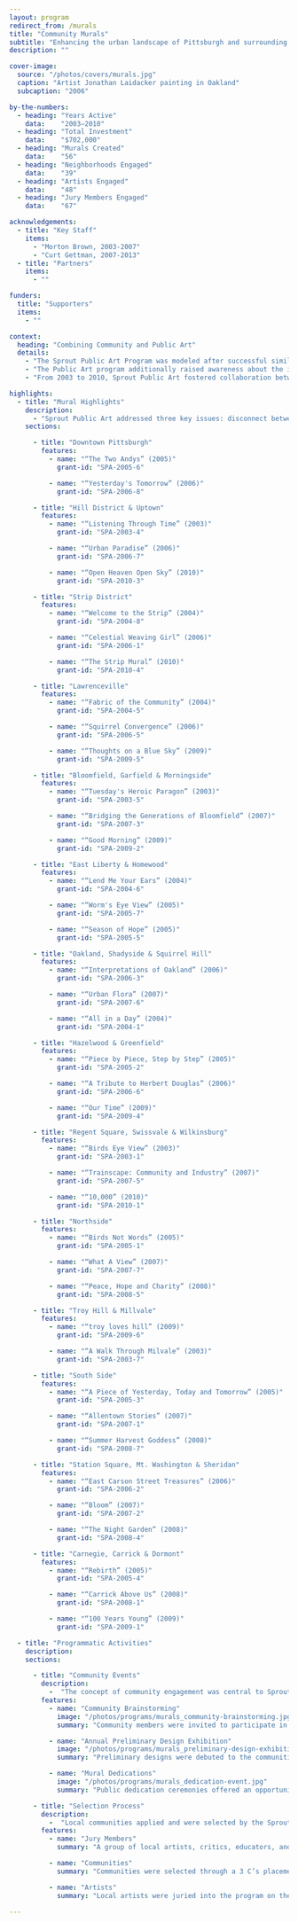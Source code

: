 ```yaml
---
layout: program
redirect_from: /murals
title: "Community Murals"
subtitle: "Enhancing the urban landscape of Pittsburgh and surrounding communities of Allegheny County."
description: ""

cover-image:
  source: "/photos/covers/murals.jpg"
  caption: "Artist Jonathan Laidacker painting in Oakland"
  subcaption: "2006"

by-the-numbers:
  - heading: "Years Active"
    data:    "2003–2010"
  - heading: "Total Investment"
    data:    "$702,000"
  - heading: "Murals Created"
    data:    "56"
  - heading: "Neighborhoods Engaged"
    data:    "39"
  - heading: "Artists Engaged"
    data:    "48"
  - heading: "Jury Members Engaged"
    data:    "67"

acknowledgements:
  - title: "Key Staff"
    items:
      - "Morton Brown, 2003-2007"
      - "Curt Gettman, 2007-2013"
  - title: "Partners"
    items:
      - ""

funders:
  title: "Supporters"
  items:
    - ""

context:
  heading: "Combining Community and Public Art"
  details:
    - "The Sprout Public Art Program was modeled after successful similar efforts in Philadelphia and other cities across the country. Sprout Public Art improved the image of a region synonymous with the aging Rust Belt and enhanced the visual landscape of neighborhoods in Pittsburgh and the surrounding communities of Allegheny County by creating high quality public art."
    - "The Public Art program additionally raised awareness about the important role that local artists can have in shaping communities, encouraging dialogue between communities and artists while contributing to neighborhood development."
    - "From 2003 to 2010, Sprout Public Art fostered collaboration between artists and neighborhood community groups. During this time, Sprout Public Art worked with nearly 100 community groups and dozens of local artists to develop more than 55 enduring works of public art. The program’s collaborative dialogue and design process excelled at considering the people of the community, their history, and their vision for the future. "

highlights:
  - title: "Mural Highlights"
    description:
      - "Sprout Public Art addressed three key issues: disconnect between visual culture and day-to-day life, level of leadership and personal investment in the region’s neighborhoods, and the need to support the ideas and creativity of people living in the Pittsburgh region."
    sections:

      - title: "Downtown Pittsburgh"
        features:
          - name: "“The Two Andys” (2005)"
            grant-id: "SPA-2005-6"

          - name: "“Yesterday's Tomorrow” (2006)"
            grant-id: "SPA-2006-8"

      - title: "Hill District & Uptown"
        features:
          - name: "“Listening Through Time” (2003)"
            grant-id: "SPA-2003-4"

          - name: "“Urban Paradise” (2006)"
            grant-id: "SPA-2006-7"

          - name: "“Open Heaven Open Sky” (2010)"
            grant-id: "SPA-2010-3"

      - title: "Strip District"
        features:
          - name: "“Welcome to the Strip” (2004)"
            grant-id: "SPA-2004-8"

          - name: "“Celestial Weaving Girl” (2006)"
            grant-id: "SPA-2006-1"

          - name: "“The Strip Mural” (2010)"
            grant-id: "SPA-2010-4"

      - title: "Lawrenceville"
        features:
          - name: "“Fabric of the Community” (2004)"
            grant-id: "SPA-2004-5"

          - name: "“Squirrel Convergence” (2006)"
            grant-id: "SPA-2006-5"

          - name: "“Thoughts on a Blue Sky” (2009)"
            grant-id: "SPA-2009-5"

      - title: "Bloomfield, Garfield & Morningside"
        features:
          - name: "“Tuesday's Heroic Paragon” (2003)"
            grant-id: "SPA-2003-5"

          - name: "“Bridging the Generations of Bloomfield” (2007)"
            grant-id: "SPA-2007-3"

          - name: "“Good Morning” (2009)"
            grant-id: "SPA-2009-2"

      - title: "East Liberty & Homewood"
        features:
          - name: "“Lend Me Your Ears” (2004)"
            grant-id: "SPA-2004-6"

          - name: "“Worm's Eye View” (2005)"
            grant-id: "SPA-2005-7"

          - name: "“Season of Hope” (2005)"
            grant-id: "SPA-2005-5"

      - title: "Oakland, Shadyside & Squirrel Hill"
        features:
          - name: "“Interpretations of Oakland” (2006)"
            grant-id: "SPA-2006-3"

          - name: "“Urban Flora” (2007)"
            grant-id: "SPA-2007-6"

          - name: "“All in a Day” (2004)"
            grant-id: "SPA-2004-1"

      - title: "Hazelwood & Greenfield"
        features:
          - name: "“Piece by Piece, Step by Step” (2005)"
            grant-id: "SPA-2005-2"

          - name: "“A Tribute to Herbert Douglas” (2006)"
            grant-id: "SPA-2006-6"

          - name: "“Our Time” (2009)"
            grant-id: "SPA-2009-4"

      - title: "Regent Square, Swissvale & Wilkinsburg"
        features:
          - name: "“Birds Eye View” (2003)"
            grant-id: "SPA-2003-1"

          - name: "“Trainscape: Community and Industry” (2007)"
            grant-id: "SPA-2007-5"

          - name: "“10,000” (2010)"
            grant-id: "SPA-2010-1"

      - title: "Northside"
        features:
          - name: "“Birds Not Words” (2005)"
            grant-id: "SPA-2005-1"

          - name: "“What A View” (2007)"
            grant-id: "SPA-2007-7"

          - name: "“Peace, Hope and Charity” (2008)"
            grant-id: "SPA-2008-5"

      - title: "Troy Hill & Millvale"
        features:
          - name: "“troy loves hill” (2009)"
            grant-id: "SPA-2009-6"

          - name: "“A Walk Through Milvale” (2003)"
            grant-id: "SPA-2003-7"

      - title: "South Side"
        features:
          - name: "“A Piece of Yesterday, Today and Tomorrow” (2005)"
            grant-id: "SPA-2005-3"

          - name: "“Allentown Stories” (2007)"
            grant-id: "SPA-2007-1"

          - name: "“Summer Harvest Goddess” (2008)"
            grant-id: "SPA-2008-7"

      - title: "Station Square, Mt. Washington & Sheridan"
        features:
          - name: "“East Carson Street Treasures” (2006)"
            grant-id: "SPA-2006-2"

          - name: "“Bloom” (2007)"
            grant-id: "SPA-2007-2"

          - name: "“The Night Garden” (2008)"
            grant-id: "SPA-2008-4"

      - title: "Carnegie, Carrick & Dormont"
        features:
          - name: "“Rebirth” (2005)"
            grant-id: "SPA-2005-4"

          - name: "“Carrick Above Us” (2008)"
            grant-id: "SPA-2008-1"

          - name: "“100 Years Young” (2009)"
            grant-id: "SPA-2009-1"

  - title: "Programmatic Activities"
    description:
    sections:

      - title: "Community Events"
        description:
          -  "The concept of community engagement was central to Sprout’s vision for site-specific public art. Community members were engaged multiple times throughout the process to ensure that the final design reflected and incorporated the voices of residents."
        features:
          - name: "Community Brainstorming"
            image: "/photos/programs/murals_community-brainstorming.jpg"
            summary: "Community members were invited to participate in a facilitated brainstorming session. The resulting notes were made available to artists to use as for their preliminary designs."

          - name: "Annual Preliminary Design Exhibition"
            image: "/photos/programs/murals_preliminary-design-exhibition.jpg"
            summary: "Preliminary designs were debuted to the communities through an annual show that showcased the designs in a gallery setting."

          - name: "Mural Dedications"
            image: "/photos/programs/murals_dedication-event.jpg"
            summary: "Public dedication ceremonies offered an opportunity for Sprout to formally present the murals to the communities and acknowledge the artists and community partners for their contributions."

      - title: "Selection Process"
        description:
          -  "Local communities applied and were selected by the Sprout Public Art Advisory Committee to receive murals. This group also juried artists into the program who were then placed in competition for the selected community mural sites."
        features:
          - name: "Jury Members"
            summary: "A group of local artists, critics, educators, and other community stakeholders made up the jury that selected the pool of artists to participate in each year’s program."

          - name: "Communities"
            summary: "Communities were selected through a 3 C’s placement strategy: Coverage, Corridor, and Concentration. Engaging a variety of neighborhoods was also a key part of the process."

          - name: "Artists"
            summary: "Local artists were juried into the program on the strength of their portfolios as well as their experience doing murals or large scale art."

---
```

